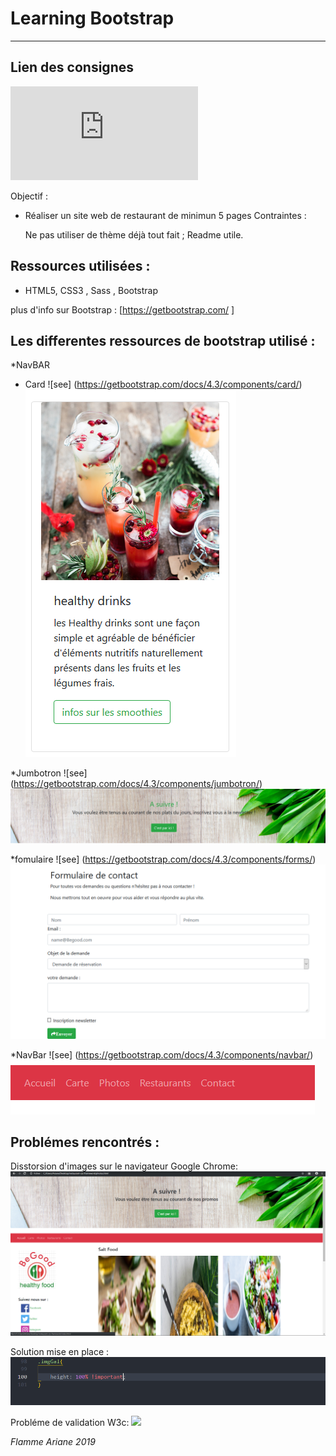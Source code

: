 # Learning Bootstrap
-----------------------------------------

## Lien des consignes
![see](https://github.com/becodeorg/CRL-Turing-3.11/blob/master/Parcours/02.4-Bootstrap/projet.md)


Objectif :
* Réaliser un site web de restaurant de minimun 5 pages
Contraintes : 

    Ne pas utiliser de thème déjà tout fait ;
    Readme utile.


## Ressources utilisées :

+ HTML5, CSS3 , Sass , Bootstrap 



plus d'info sur Bootstrap  : [https://getbootstrap.com/ ]

## Les differentes ressources de bootstrap utilisé :

*NavBAR

* Card ![see] (https://getbootstrap.com/docs/4.3/components/card/)
![](Assets/img/img_Readme/capture6.png)

*Jumbotron  ![see] (https://getbootstrap.com/docs/4.3/components/jumbotron/)
![](Assets/img/img_Readme/capture4.png)

*fomulaire  ![see] (https://getbootstrap.com/docs/4.3/components/forms/)
![](Assets/img/img_Readme/capture7.png)

*NavBar  ![see] (https://getbootstrap.com/docs/4.3/components/navbar/)
![](Assets/img/img_Readme/capture5.png)




## Problémes rencontrés : 

Disstorsion d'images sur le navigateur Google Chrome:
![](Assets/img/img_Readme/capture2.png)

Solution mise en place :
![](Assets/img/img_Readme/capture1.png)

Probléme de validation W3c:
![](Assets/img/img_Readme/capture.png)

*Flamme Ariane 2019*
